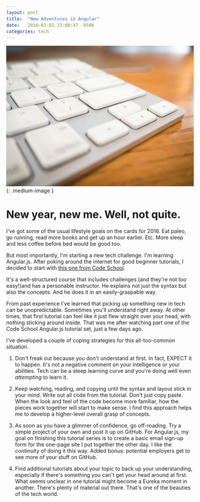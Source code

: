 ```yaml
---
layout: post
title:  "New Adventures in Angular"
date:   2016-01-03 13:00:47 -0500
categories: tech 
--- 
```


![Keyboard](/images/keyboard.jpg){: .medium-image }

# New year, new me. Well, not quite. 

I've got some of the usual lifestyle goals on the cards for 2016. Eat paleo, go running, read more books and get up an hour earlier. Etc. More sleep and less coffee before bed would be good too.

But most importantly, I'm starting a new tech challenge. I'm learning Angular.js.
After poking around the internet for good beginner tutorials, I decided to start with [this one from Code School](http://campus.codeschool.com/courses/shaping-up-with-angular-js). 

It's a well-structured course that includes challenges (and they're not too easy!)and has a personable instructor. He explains not just the syntax but also the concepts. And he does it in an easily-graspable way. 

From past experience I've learned that picking up something new in tech can be unopredictable. Sometimes you'll understand right away. At other times, that first tutorial can feel like it just flew straight over your head, with nothing sticking around inside. That was me after watching part one of the Code School Angular.js tutorial set, just a few days ago. 

I've developed a couple of coping strategies for this all-too-common situation. 

1. Don't freak out because you don't understand at first. In fact, EXPECT it to happen. It's not a negative comment on your intelligence or your abilities. Tech can be a steep learning curve and you're doing well even _attempting_ to learn it. 
2. Keep watching, reading, and copying until the syntax and layout stick in your mind. Write out all code from the tutorial. Don't just copy paste. When the look and feel of the code become more familiar, how the pieces work together will start to make sense. I find this approach helps me to develop a higher-level overall grasp of concepts. 

3. As soon as you have a glimmer of confidence, go off-roading. Try a simple project of your own and post it up on GitHub. For Angular.js, my goal on finishing this tutorial series is to create a basic email sign-up form for the one-page site I put together the other day. I like the continuity of doing it this way. Added bonus: potential employers get to see more of your stuff on GitHub.

4. Find additional tutorials about your topic to back up your understanding, especially if there's something you can't get your head around at first. What seems unclear in one tutorial might become a Eureka moment in another. There's plenty of material out there. That's one of the beauties of the tech world. 

